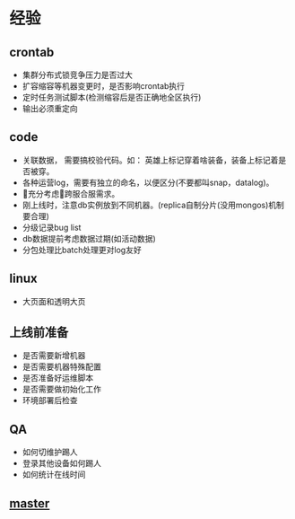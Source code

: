 # 经验

## crontab
- 集群分布式锁竞争压力是否过大
- 扩容缩容等机器变更时，是否影响crontab执行
- 定时任务测试脚本(检测缩容后是否正确地全区执行)
- 输出必须重定向

## code
- 关联数据， 需要搞校验代码。如： 英雄上标记穿着啥装备，装备上标记着是否被穿。
- 各种运营log，需要有独立的命名，以便区分(不要都叫snap，datalog)。
- 充分考虑跨服合服需求。
- 刚上线时，注意db实例放到不同机器。(replica自制分片(没用mongos)机制要合理)
- 分级记录bug list
- db数据提前考虑数据过期(如活动数据)
- 分包处理比batch处理更对log友好

## linux
- 大页面和透明大页

## 上线前准备
- 是否需要新增机器
- 是否需要机器特殊配置
- 是否准备好运维脚本
- 是否需要做初始化工作
- 环境部署后检查

## QA
- 如何切维护踢人
- 登录其他设备如何踢人
- 如何统计在线时间

## [master](master-feature.md)

